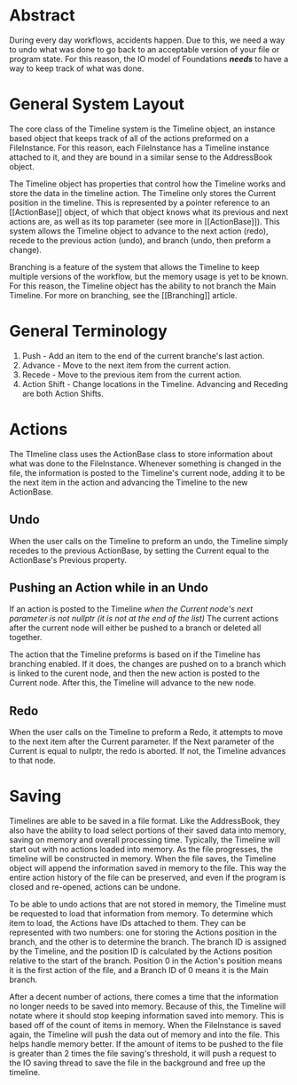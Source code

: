 
# Abstract

During every day workflows, accidents happen. Due to this, we need a way to undo what was done to go back to an acceptable version of your file or program state. For this reason, the IO model of Foundations ***needs*** to have a way to keep track of what was done. 

# General System Layout

The core class of the Timeline system is the Timeline object, an instance based object that keeps track of all of the actions preformed on a FileInstance. For this reason, each FileInstance has a Timeline instance attached to it, and they are bound in a similar sense to the AddressBook object. 

The Timeline object has properties that control how the Timeline works and store the data in the timeline action. The Timeline only stores the Current position in the timeline. This is represented by a pointer reference to an [[ActionBase]] object, of which that object knows what its previous and next actions are, as well as its top parameter (see more in [[ActionBase]]). This system allows the Timeline object to advance to the next action (redo), recede to the previous action (undo), and branch (undo, then preform a change). 

Branching is a feature of the system that allows the Timeline to keep multiple versions of the workflow, but the memory usage is yet to be known. For this reason, the Timeline object has the ability to not branch the Main Timeline. For more on branching, see the [[Branching]] article. 

# General Terminology

1. Push - Add an item to the end of the current branche's last action.
2. Advance - Move to the next item from the current action.
3. Recede - Move to the previous item from the current action.
4. Action Shift - Change locations in the Timeline. Advancing and Receding are both Action Shifts.

# Actions

The TImeline class uses the ActionBase class to store information about what was done to the FileInstance. Whenever something is changed in the file, the information is posted to the Timeline's current node, adding it to be the next item in the action and advancing the Timeline to the new ActionBase. 

## Undo
When the user calls on the Timeline to preform an undo, the Timeline simply recedes to the previous ActionBase, by setting the Current equal to the ActionBase's Previous property. 

## Pushing an Action while in an Undo
If an action is posted to the Timeline *when the Current node's next parameter is not nullptr (it is not at the end of the list)* The current actions after the current node will either be pushed to a branch or deleted all together. 

The action that the Timeline preforms is based on if the Timeline has branching enabled. If it does, the changes are pushed on to a branch which is linked to the curent node, and then the new action is posted to the Current node. After this, the Timeline will advance to the new node.

## Redo
When the user calls on the Timeline to preform a Redo, it attempts to move to the next item after the Current parameter. If the Next parameter of the Current is equal to nullptr, the redo is aborted. If not, the Timeline advances to that node. 

# Saving

Timelines are able to be saved in a file format. Like the AddressBook, they also have the ability to load select portions of their saved data into memory, saving on memory and overall processing time. Typically, the Timeline will start out with no actions loaded into memory. As the file progresses, the timeline will be constructed in memory. When the file saves, the Timeline object will append the information saved in memory to the file. This way the entire action history of the file can be preserved, and even if the program is closed and re-opened, actions can be undone. 

To be able to undo actions that are not stored in memory, the Timeline must be requested to load that information from memory. To determine which item to load, the Actions have IDs attached to them. They can be represented with two numbers: one for storing the Actions position in the branch, and the other is to determine the branch. The branch ID is assigned by the Timeline, and the position ID is calculated by the Actions position relative to the start of the branch. Position 0 in the Action's position means it is the first action of the file, and a Branch ID of 0 means it is the Main branch. 

After a decent number of actions, there comes a time that the information no longer needs to be saved into memory. Because of this, the Timeline will notate where it should stop keeping information saved into memory. This is based off of the count of items in memory. When the FileInstance is saved again, the Timeline will push the data out of memory and into the file. This helps handle memory better. If the amount of items to be pushed to the file is greater than 2 times the file saving's threshold, it will push a request to the IO saving thread to save the file in the background and free up the timeline. 
